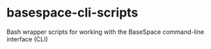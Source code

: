 # basespace-cli-scripts
Bash wrapper scripts for working with the BaseSpace command-line interface (CLI)
